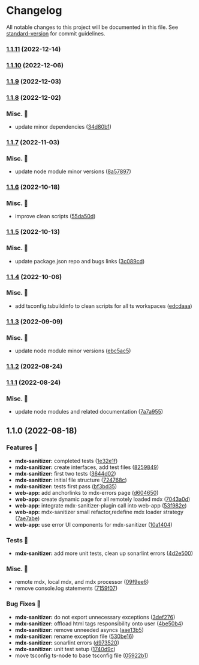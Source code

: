 # Changelog

All notable changes to this project will be documented in this file. See [standard-version](https://github.com/conventional-changelog/standard-version) for commit guidelines.

### [1.1.11](https://github.com/carbon-design-system/carbon-platform/compare/@carbon-platform/mdx-sanitizer@1.1.10...@carbon-platform/mdx-sanitizer@1.1.11) (2022-12-14)

### [1.1.10](https://github.com/carbon-design-system/carbon-platform/compare/@carbon-platform/mdx-sanitizer@1.1.9...@carbon-platform/mdx-sanitizer@1.1.10) (2022-12-06)

### [1.1.9](https://github.com/carbon-design-system/carbon-platform/compare/@carbon-platform/mdx-sanitizer@1.1.8...@carbon-platform/mdx-sanitizer@1.1.9) (2022-12-03)

### [1.1.8](https://github.com/carbon-design-system/carbon-platform/compare/@carbon-platform/mdx-sanitizer@1.1.7...@carbon-platform/mdx-sanitizer@1.1.8) (2022-12-02)


### Misc. 🔮

* update minor dependencies ([34d80b1](https://github.com/carbon-design-system/carbon-platform/commit/34d80b1fe1c8e39a1b6aac6fdf0447c40cd0d0ba))

### [1.1.7](https://github.com/carbon-design-system/carbon-platform/compare/@carbon-platform/mdx-sanitizer@1.1.6...@carbon-platform/mdx-sanitizer@1.1.7) (2022-11-03)


### Misc. 🔮

* update node module minor versions ([8a57897](https://github.com/carbon-design-system/carbon-platform/commit/8a578978d5342d0ae06c8e789ebeba43461cd824))

### [1.1.6](https://github.com/carbon-design-system/carbon-platform/compare/@carbon-platform/mdx-sanitizer@1.1.5...@carbon-platform/mdx-sanitizer@1.1.6) (2022-10-18)


### Misc. 🔮

* improve clean scripts ([55da50d](https://github.com/carbon-design-system/carbon-platform/commit/55da50d5ba7ed9fac83ad09471152cd7c6c8d9a5))

### [1.1.5](https://github.com/carbon-design-system/carbon-platform/compare/@carbon-platform/mdx-sanitizer@1.1.4...@carbon-platform/mdx-sanitizer@1.1.5) (2022-10-13)


### Misc. 🔮

* update package.json repo and bugs links ([3c089cd](https://github.com/carbon-design-system/carbon-platform/commit/3c089cdde1ddde2a3b9f750680755c4253bfcae2))

### [1.1.4](https://github.com/carbon-design-system/carbon-platform/compare/@carbon-platform/mdx-sanitizer@1.1.3...@carbon-platform/mdx-sanitizer@1.1.4) (2022-10-06)


### Misc. 🔮

* add tsconfig.tsbuildinfo to clean scripts for all ts workspaces ([edcdaaa](https://github.com/carbon-design-system/carbon-platform/commit/edcdaaa1a1175a34f16d97e497f8d51bfe827673))

### [1.1.3](https://github.com/carbon-design-system/carbon-platform/compare/@carbon-platform/mdx-sanitizer@1.1.2...@carbon-platform/mdx-sanitizer@1.1.3) (2022-09-09)


### Misc. 🔮

* update node module minor versions ([ebc5ac5](https://github.com/carbon-design-system/carbon-platform/commit/ebc5ac527813f26eba3a7aca74574320c1067f17))

### [1.1.2](https://github.com/carbon-design-system/carbon-platform/compare/@carbon-platform/mdx-sanitizer@1.1.1...@carbon-platform/mdx-sanitizer@1.1.2) (2022-08-24)

### [1.1.1](https://github.com/carbon-design-system/carbon-platform/compare/@carbon-platform/mdx-sanitizer@1.1.0...@carbon-platform/mdx-sanitizer@1.1.1) (2022-08-24)


### Misc. 🔮

* update node modules and related documentation ([7a7a955](https://github.com/carbon-design-system/carbon-platform/commit/7a7a955ed7b12220ac79cf321c5f5e2543529e17))

## 1.1.0 (2022-08-18)


### Features 🌟

* **mdx-sanitizer:** completed tests ([1e32e1f](https://github.com/carbon-design-system/carbon-platform/commit/1e32e1f8c0c8dccd54f8ac4e50cdbd8d9873143e))
* **mdx-sanitizer:** create interfaces, add test files ([8259849](https://github.com/carbon-design-system/carbon-platform/commit/82598493a6d50e11a52561eff16c90ce5a13c6fa))
* **mdx-sanitizer:** first two tests ([3644d02](https://github.com/carbon-design-system/carbon-platform/commit/3644d02c0d50cf1e320ae19d1a57017ded2c536d))
* **mdx-sanitizer:** initial file structure ([724768c](https://github.com/carbon-design-system/carbon-platform/commit/724768c65addd1ba52552ad269fd2f6fe3b25cbf))
* **mdx-sanitizer:** tests first pass ([bf3bd35](https://github.com/carbon-design-system/carbon-platform/commit/bf3bd353c7839524a97580dc1485b9fa7d3c6603))
* **web-app:** add anchorlinks to mdx-errors page ([d604650](https://github.com/carbon-design-system/carbon-platform/commit/d604650a2121bc53583a03a4e6ac2dfa7edfe551))
* **web-app:** create dynamic page for all remotely loaded mdx ([7043a0d](https://github.com/carbon-design-system/carbon-platform/commit/7043a0d2b91a92e140fe926928d62d4e025afc37))
* **web-app:** integrate mdx-sanitizer-plugin call into web-app ([53f982e](https://github.com/carbon-design-system/carbon-platform/commit/53f982e0903ecdaddff3af7af818d354d9e86828))
* **web-app:** mdx-sanitizer small refactor,redefine mdx loader strategy ([7ae7abe](https://github.com/carbon-design-system/carbon-platform/commit/7ae7abe11e3dea97e220fe8f76935ed680c35067))
* **web-app:** use error UI components for mdx-sanitizer ([10a1404](https://github.com/carbon-design-system/carbon-platform/commit/10a1404d31071a8d31b35b4b9679d6d7112294f1))


### Tests 🧪

* **mdx-sanitizer:** add more unit tests, clean up sonarlint errors ([4d2e500](https://github.com/carbon-design-system/carbon-platform/commit/4d2e5005406f7e01be5769c57383086f8f2a6076))


### Misc. 🔮

* remote mdx, local mdx, and mdx processor ([09f9ee6](https://github.com/carbon-design-system/carbon-platform/commit/09f9ee671136eb4c57058ad2ff6841d0f2cd75d0))
* remove console.log statements ([7159f07](https://github.com/carbon-design-system/carbon-platform/commit/7159f07cd54c70ebc960162f735fb9c2f00cdb28))


### Bug Fixes 🐛

* **mdx-sanitizer:** do not export unnecessary exceptions ([3def276](https://github.com/carbon-design-system/carbon-platform/commit/3def276b1c2e31b49363157b182bea9888c72e46))
* **mdx-sanitizer:** offload html tags responsibility onto user ([4be50b4](https://github.com/carbon-design-system/carbon-platform/commit/4be50b46267c102fa026c433faa0ebf24eb6c15c))
* **mdx-sanitizer:** remove unneeded asyncs ([aae13b5](https://github.com/carbon-design-system/carbon-platform/commit/aae13b5cb88cb246e2115f618f58b90e494c7d5f))
* **mdx-sanitizer:** rename exception file ([530be16](https://github.com/carbon-design-system/carbon-platform/commit/530be168cf0139d67935ad79a8b525b3492ac778))
* **mdx-sanitizer:** sonarlint errors ([d973520](https://github.com/carbon-design-system/carbon-platform/commit/d973520ac8be602a6ecd38a69c9ad70938ebb197))
* **mdx-sanitizer:** unit test setup ([1740d9c](https://github.com/carbon-design-system/carbon-platform/commit/1740d9c99e98fa5b9233bdaa7e349441cd3ff779))
* move tsconfig ts-node to base tsconfig file ([05922b1](https://github.com/carbon-design-system/carbon-platform/commit/05922b1ad0213aa47955adbded4a9337520a194c))
